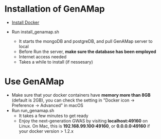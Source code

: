 # Installation of GenAMap

* [Install Docker](https://docs.docker.com/engine/installation/)
* Run install_genamap.sh

    * It starts the mongoDB and postgreDB, and pull GenAMap server to local
    * Before Run the server, __make sure the database has been employed__
    * Internet access needed
    * Takes a while to install (if nessesary)

# Use GenAMap

* Make sure that your docker containers have __memory more than 8GB__ (default is 2GB), you can check the setting in "Docker icon -> Preference -> Advanced" in macOS
* Run run_genamap.sh 
   * It takes a few minutes to get ready
   * Enjoy the next-generation GWAS by visiting __localhost:49160__ on Linux. On Mac, this is __192.168.99.100:49160__, or __0.0.0.0:49160__ if your docker version > 1.2.x

